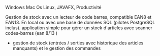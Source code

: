 Windows Mac Os Linux, JAVAFX, Productivité

Gestion de stock avec un lecteur de code barres,
compatible EAN8 et EAN13. 
En local ou avec une base de données SQL (pilotes PostgreSQL inclus). 
application simple pour gérer un stock d'articles 
avec scanner codes-barres (ean 8/13 ) 
- gestion de stock (entrées / sorties avec historique des articles manquants) 
et le gestion des commandes 

